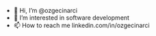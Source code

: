- 👋 Hi, I’m @ozgecinarci
- 🌱 I’m interested in software development
- 📫 How to reach me linkedin.com/in/ozgecinarci

<!---
ozgecinarci/ozgecinarci is a ✨ special ✨ repository because its `README.md` (this file) appears on your GitHub profile.
You can click the Preview link to take a look at your changes.
--->
